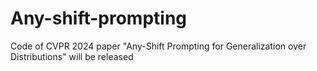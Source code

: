 # Any-shift-prompting
Code of CVPR 2024 paper "Any-Shift Prompting for Generalization over Distributions" will be released
